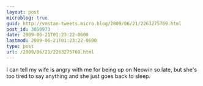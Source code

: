 ```yaml
---
layout: post
microblog: true
guid: http://vmstan-tweets.micro.blog/2009/06/21/2263275769.html
post_id: 3050973
date: 2009-06-21T01:23:22-0600
lastmod: 2009-06-21T01:23:22-0600
type: post
url: /2009/06/21/2263275769.html
---
```

I can tell my wife is angry with me for being up on Neowin so late, but she's too tired to say anything and she just goes back to sleep.
